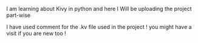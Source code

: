 I am learning about Kivy in python and here I Will be uploading the 
project part-wise

I have used comment for the .kv file used in the project ! you might have a 
visit if you are new too ! 
